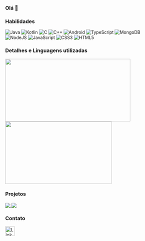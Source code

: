 ### Olá 👋

### Habilidades
<!---
//https://github.com/alexandresanlim/Badges4-README.md-Profile
--->
![Java](https://img.shields.io/badge/Java-ED8B00?style=for-the-badge&logo=java&logoColor=white)
![Kotlin](https://img.shields.io/badge/Kotlin-0095D5?&style=for-the-badge&logo=kotlin&logoColor=white)
![C](https://img.shields.io/badge/c-%2300599C.svg?style=for-the-badge&logo=c&logoColor=white)
![C++](https://img.shields.io/badge/c++-%2300599C.svg?style=for-the-badge&logo=c%2B%2B&logoColor=white)
![Android](https://img.shields.io/badge/Android-3DDC84?style=for-the-badge&logo=android&logoColor=white)
![TypeScript](https://img.shields.io/badge/typescript-%23007ACC.svg?style=for-the-badge&logo=typescript&logoColor=white)
![MongoDB](https://img.shields.io/badge/MongoDB-%234ea94b.svg?style=for-the-badge&logo=mongodb&logoColor=white)
![NodeJS](https://img.shields.io/badge/node.js-6DA55F?style=for-the-badge&logo=node.js&logoColor=white)
![JavaScript](https://img.shields.io/badge/javascript-%23323330.svg?style=for-the-badge&logo=javascript&logoColor=%23F7DF1E)
![CSS3](https://img.shields.io/badge/css3-%231572B6.svg?style=for-the-badge&logo=css3&logoColor=white)
![HTML5](https://img.shields.io/badge/html5-%23E34F26.svg?style=for-the-badge&logo=html5&logoColor=white)

### Detalhes e Linguagens utilizadas
<a href="https://github.com/anuraghazra/github-readme-stats">
  <img align="center" width="400" height="200" src="https://github-readme-stats.vercel.app/api?username=HenriqueBarucco&count_private=true&show_icons=true&theme=dark" />
</a>
<a href="https://github.com/anuraghazra/convoychat">
  <img align="center" width="340" height="200" src="https://github-readme-stats.vercel.app/api/top-langs/?username=HenriqueBarucco&theme=dark&layout=compact" />
</a>

### Projetos
<a href="https://github.com/HenriqueBarucco/DiceRoller">
  <img align="center" src="https://github-readme-stats.vercel.app/api/pin/?username=HenriqueBarucco&repo=DiceRoller&theme=dark" />
</a>
<a href="https://github.com/HenriqueBarucco/ChessGame-Java">
  <img align="center" src="https://github-readme-stats.vercel.app/api/pin/?username=HenriqueBarucco&repo=ChessGame-Java&theme=dark" />
</a>

### Contato
[<img src='https://img.shields.io/badge/LinkedIn-0077B5?style=for-the-badge&logo=linkedin&logoColor=white' alt='Linkedin' height='30'>](https://www.linkedin.com/in/henrique-barucco/)
